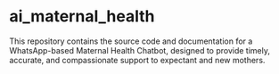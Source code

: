 # ai_maternal_health
This repository contains the source code and documentation for a WhatsApp-based Maternal Health Chatbot, designed to provide timely, accurate, and compassionate support to expectant and new mothers.
